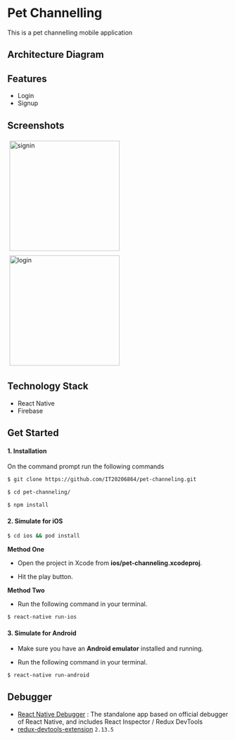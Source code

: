 # Pet Channelling

This is a pet channelling mobile application

## Architecture Diagram

## Features

- Login
- Signup

## Screenshots

<div style="display:flex; flex-wrap:wrap;">
  <img src="./images/sigin.png" alt="signin" width="250" style="flex:1; margin: 5px;">
  <img src="./images/login.png" alt="login" width="250" style="flex:1; margin: 5px;">
 </div>

## Technology Stack

- React Native
- Firebase

## Get Started

#### 1. Installation

On the command prompt run the following commands

```sh
$ git clone https://github.com/IT20206864/pet-channeling.git

$ cd pet-channeling/

$ npm install
```

#### 2. Simulate for iOS

```sh
$ cd ios && pod install
```

**Method One**

- Open the project in Xcode from **ios/pet-channeling.xcodeproj**.

- Hit the play button.

**Method Two**

- Run the following command in your terminal.

```sh
$ react-native run-ios
```

#### 3. Simulate for Android

- Make sure you have an **Android emulator** installed and running.

- Run the following command in your terminal.

```sh
$ react-native run-android
```

## Debugger

- [React Native Debugger](https://github.com/jhen0409/react-native-debugger) : The standalone app based on official debugger of React Native, and includes React Inspector / Redux DevTools
- [redux-devtools-extension](https://github.com/zalmoxisus/redux-devtools-extension) `2.13.5`
